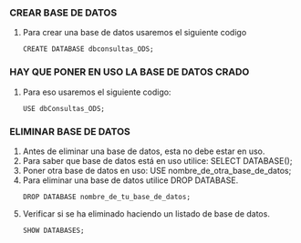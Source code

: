 
### CREAR BASE DE DATOS
1. Para crear una base de datos usaremos el siguiente codigo
    ````SQ
    CREATE DATABASE dbconsultas_ODS;
    ````

### HAY QUE PONER EN USO LA BASE DE DATOS CRADO
1. Para eso usaremos el siguiente codigo:
    ````SQ
    USE dbConsultas_ODS;
    ````
### ELIMINAR BASE DE DATOS

1. Antes de eliminar una base de datos, esta no debe estar en uso.
2. Para saber que base de datos está en uso utilice: SELECT DATABASE();
3. Poner otra base de datos en uso: USE nombre_de_otra_base_de_datos;
4. Para eliminar una base de datos utilice DROP DATABASE.
    ````SQ
    DROP DATABASE nombre_de_tu_base_de_datos;
    ````
7. Verificar si se ha eliminado haciendo un listado de base de datos.
    ````SQ
    SHOW DATABASES;
    ````